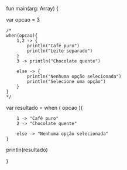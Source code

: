 fun main(arg: Array<String>) {
    
  var opcao = 3
    
    /*
    when(opcao){
        1,2 -> {
            println("Café puro")
            println("Leite separado")
        }
        3 -> println("Chocolate quente")
        
        else -> {
            println("Nenhuma opção selecionada")
       		println("Selecione uma opção")
        }
    }
    */
    
   var resultado = when ( opcao ){
        
        1 -> "Café puro"
        2 -> "Chocolate quente"
        
        else -> "Nenhuma opção selecionada"
    }
   
   println(resultado)
   
}
